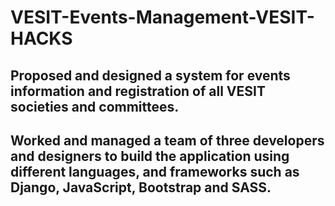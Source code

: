 # VESIT-Events-Management-VESIT-HACKS
## Proposed and designed a system for events information and registration of all VESIT societies and committees.
## Worked and managed a team of three developers and designers to build the application using different languages, and frameworks such as Django, JavaScript, Bootstrap and SASS.
